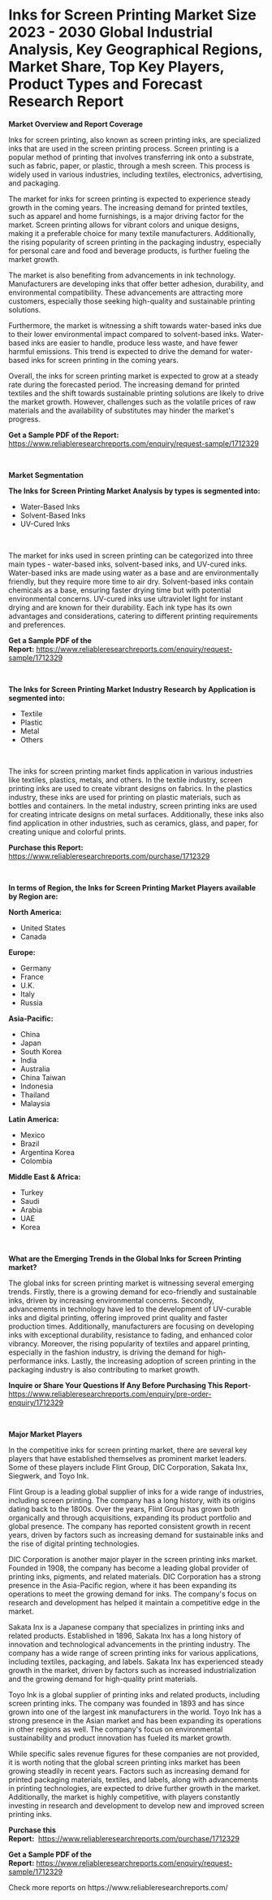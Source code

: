 <p><h1>Inks for Screen Printing Market Size 2023 - 2030 Global Industrial Analysis, Key Geographical Regions, Market Share, Top Key Players, Product Types and Forecast Research Report</h1></p><p><strong>Market Overview and Report Coverage</strong></p>
<p><p>Inks for screen printing, also known as screen printing inks, are specialized inks that are used in the screen printing process. Screen printing is a popular method of printing that involves transferring ink onto a substrate, such as fabric, paper, or plastic, through a mesh screen. This process is widely used in various industries, including textiles, electronics, advertising, and packaging.</p><p>The market for inks for screen printing is expected to experience steady growth in the coming years. The increasing demand for printed textiles, such as apparel and home furnishings, is a major driving factor for the market. Screen printing allows for vibrant colors and unique designs, making it a preferable choice for many textile manufacturers. Additionally, the rising popularity of screen printing in the packaging industry, especially for personal care and food and beverage products, is further fueling the market growth.</p><p>The market is also benefiting from advancements in ink technology. Manufacturers are developing inks that offer better adhesion, durability, and environmental compatibility. These advancements are attracting more customers, especially those seeking high-quality and sustainable printing solutions.</p><p>Furthermore, the market is witnessing a shift towards water-based inks due to their lower environmental impact compared to solvent-based inks. Water-based inks are easier to handle, produce less waste, and have fewer harmful emissions. This trend is expected to drive the demand for water-based inks for screen printing in the coming years.</p><p>Overall, the inks for screen printing market is expected to grow at a steady rate during the forecasted period. The increasing demand for printed textiles and the shift towards sustainable printing solutions are likely to drive the market growth. However, challenges such as the volatile prices of raw materials and the availability of substitutes may hinder the market's progress.</p></p>
<p><strong>Get a Sample PDF of the Report:</strong> <a href="https://www.reliableresearchreports.com/enquiry/request-sample/1712329">https://www.reliableresearchreports.com/enquiry/request-sample/1712329</a></p>
<p>&nbsp;</p>
<p><strong>Market Segmentation</strong></p>
<p><strong>The Inks for Screen Printing Market Analysis by types is segmented into:</strong></p>
<p><ul><li>Water-Based Inks</li><li>Solvent-Based Inks</li><li>UV-Cured Inks</li></ul></p>
<p>&nbsp;</p>
<p><p>The market for inks used in screen printing can be categorized into three main types - water-based inks, solvent-based inks, and UV-cured inks. Water-based inks are made using water as a base and are environmentally friendly, but they require more time to air dry. Solvent-based inks contain chemicals as a base, ensuring faster drying time but with potential environmental concerns. UV-cured inks use ultraviolet light for instant drying and are known for their durability. Each ink type has its own advantages and considerations, catering to different printing requirements and preferences.</p></p>
<p><strong>Get a Sample PDF of the Report:</strong>&nbsp;<a href="https://www.reliableresearchreports.com/enquiry/request-sample/1712329">https://www.reliableresearchreports.com/enquiry/request-sample/1712329</a></p>
<p>&nbsp;</p>
<p><strong>The Inks for Screen Printing Market Industry Research by Application is segmented into:</strong></p>
<p><ul><li>Textile</li><li>Plastic</li><li>Metal</li><li>Others</li></ul></p>
<p>&nbsp;</p>
<p><p>The inks for screen printing market finds application in various industries like textiles, plastics, metals, and others. In the textile industry, screen printing inks are used to create vibrant designs on fabrics. In the plastics industry, these inks are used for printing on plastic materials, such as bottles and containers. In the metal industry, screen printing inks are used for creating intricate designs on metal surfaces. Additionally, these inks also find application in other industries, such as ceramics, glass, and paper, for creating unique and colorful prints.</p></p>
<p><strong>Purchase this Report:</strong>&nbsp; <a href="https://www.reliableresearchreports.com/purchase/1712329">https://www.reliableresearchreports.com/purchase/1712329</a></p>
<p>&nbsp;</p>
<p><strong>In terms of Region, the Inks for Screen Printing Market Players available by Region are:</strong></p>
<p>
    <p> <strong> North America: </strong>
        <ul>
            <li>United States</li>
            <li>Canada</li>
        </ul>
        </p> 
    <p> <strong> Europe: </strong>
        <ul>
            <li>Germany</li>
            <li>France</li>
            <li>U.K.</li>
            <li>Italy</li>
            <li>Russia</li>
        </ul>
        </p> 
    <p> <strong> Asia-Pacific: </strong>
        <ul>
            <li>China</li>
            <li>Japan</li>
            <li>South Korea</li>
            <li>India</li>
            <li>Australia</li>
            <li>China Taiwan</li>
            <li>Indonesia</li>
            <li>Thailand</li>
            <li>Malaysia</li>
        </ul>
        </p> 
    <p> <strong> Latin America: </strong>
        <ul>
            <li>Mexico</li>
            <li>Brazil</li>
            <li>Argentina Korea</li>
            <li>Colombia</li>
        </ul>
        </p> 
    <p> <strong> Middle East & Africa: </strong>
        <ul>
            <li>Turkey</li>
            <li>Saudi</li>
            <li>Arabia</li>
            <li>UAE</li>
            <li>Korea</li>
        </ul>
    </p>
    </p>
<p>&nbsp;</p>
<p><strong>What are the Emerging Trends in the Global Inks for Screen Printing market?</strong></p>
<p><p>The global inks for screen printing market is witnessing several emerging trends. Firstly, there is a growing demand for eco-friendly and sustainable inks, driven by increasing environmental concerns. Secondly, advancements in technology have led to the development of UV-curable inks and digital printing, offering improved print quality and faster production times. Additionally, manufacturers are focusing on developing inks with exceptional durability, resistance to fading, and enhanced color vibrancy. Moreover, the rising popularity of textiles and apparel printing, especially in the fashion industry, is driving the demand for high-performance inks. Lastly, the increasing adoption of screen printing in the packaging industry is also contributing to market growth.</p></p>
<p><strong>Inquire or Share Your Questions If Any Before Purchasing This Report</strong>- <a href="https://www.reliableresearchreports.com/enquiry/pre-order-enquiry/1712329">https://www.reliableresearchreports.com/enquiry/pre-order-enquiry/1712329</a></p>
<p>&nbsp;</p>
<p><strong>Major Market Players</strong></p>
<p><p>In the competitive inks for screen printing market, there are several key players that have established themselves as prominent market leaders. Some of these players include Flint Group, DIC Corporation, Sakata Inx, Siegwerk, and Toyo Ink.</p><p>Flint Group is a leading global supplier of inks for a wide range of industries, including screen printing. The company has a long history, with its origins dating back to the 1800s. Over the years, Flint Group has grown both organically and through acquisitions, expanding its product portfolio and global presence. The company has reported consistent growth in recent years, driven by factors such as increasing demand for sustainable inks and the rise of digital printing technologies.</p><p>DIC Corporation is another major player in the screen printing inks market. Founded in 1908, the company has become a leading global provider of printing inks, pigments, and related materials. DIC Corporation has a strong presence in the Asia-Pacific region, where it has been expanding its operations to meet the growing demand for inks. The company's focus on research and development has helped it maintain a competitive edge in the market.</p><p>Sakata Inx is a Japanese company that specializes in printing inks and related products. Established in 1896, Sakata Inx has a long history of innovation and technological advancements in the printing industry. The company has a wide range of screen printing inks for various applications, including textiles, packaging, and labels. Sakata Inx has experienced steady growth in the market, driven by factors such as increased industrialization and the growing demand for high-quality print materials.</p><p>Toyo Ink is a global supplier of printing inks and related products, including screen printing inks. The company was founded in 1893 and has since grown into one of the largest ink manufacturers in the world. Toyo Ink has a strong presence in the Asian market and has been expanding its operations in other regions as well. The company's focus on environmental sustainability and product innovation has fueled its market growth.</p><p>While specific sales revenue figures for these companies are not provided, it is worth noting that the global screen printing inks market has been growing steadily in recent years. Factors such as increasing demand for printed packaging materials, textiles, and labels, along with advancements in printing technologies, are expected to drive further growth in the market. Additionally, the market is highly competitive, with players constantly investing in research and development to develop new and improved screen printing inks.</p></p>
<p><strong>Purchase this Report:</strong>&nbsp;&nbsp;<a href="https://www.reliableresearchreports.com/purchase/1712329">https://www.reliableresearchreports.com/purchase/1712329</a></p>
<p></p>
<p><strong>Get a Sample PDF of the Report:</strong>&nbsp;<a href="https://www.reliableresearchreports.com/enquiry/request-sample/1712329">https://www.reliableresearchreports.com/enquiry/request-sample/1712329</a></p>
<p>Check more reports on https://www.reliableresearchreports.com/</p>